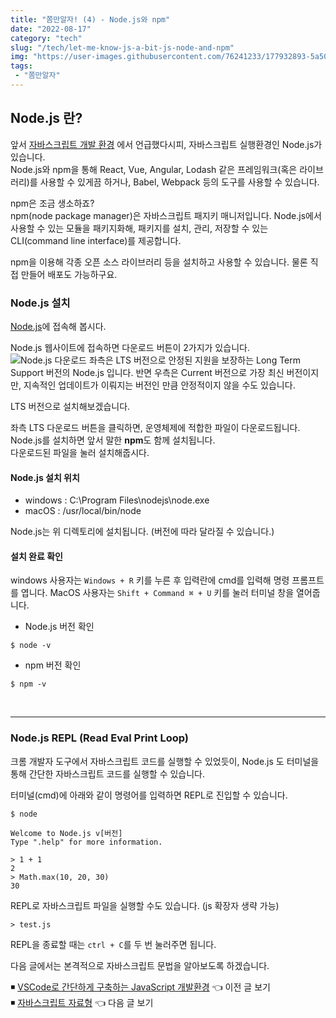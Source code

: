 ```yaml
---
title: "쫌만알자! (4) - Node.js와 npm"
date: "2022-08-17"
category: "tech"
slug: "/tech/let-me-know-js-a-bit-js-node-and-npm"
img: "https://user-images.githubusercontent.com/76241233/177932893-5a504b26-12e4-4ade-b1ce-1951d072ba82.jpg"
tags: 
 - "쫌만알자"
---
```

## Node.js 란?

앞서 <a href="/tech/let-me-know-js-a-bit-setting-devtool/" target="_blank">자바스크립트 개발 환경</a> 에서 언급했다시피, 자바스크립트 실행환경인 Node.js가 있습니다.    
Node.js와 npm을 통해 React, Vue, Angular, Lodash 같은 프레임워크(혹은 라이브러리)를 사용할 수 있게끔 하거나, Babel, Webpack 등의 도구를 사용할 수 있습니다.   

npm은 조금 생소하죠?    
npm(node package manager)은 자바스크립트 패지키 매니저입니다. Node.js에서 사용할 수 있는 모듈을 패키지화해, 패키지를 설치, 관리, 저장할 수 있는 CLI(command line interface)를 제공합니다.   

npm을 이용해 각종 오픈 소스 라이브러리 등을 설치하고 사용할 수 있습니다. 물론 직접 만들어 배포도 가능하구요.

### Node.js 설치

[Node.js](https://nodejs.org/ko/)에 접속해 봅시다.

Node.js 웹사이트에 접속하면 다운로드 버튼이 2가지가 있습니다.    
![Node.js 다운로드](https://user-images.githubusercontent.com/76241233/183798223-3e53dacc-68ae-4428-893e-4d20bcdfcea8.png)
좌측은 LTS 버전으로 안정된 지원을 보장하는 Long Term Support 버전의 Node.js 입니다. 반면 우측은 Current 버전으로 가장 최신 버전이지만, 지속적인 업데이트가 이뤄지는 버전인 만큼 안정적이지 않을 수도 있습니다.   

LTS 버전으로 설치해보겠습니다.   

좌측 LTS 다운로드 버튼을 클릭하면, 운영체제에 적합한 파일이 다운로드됩니다.   
Node.js를 설치하면 앞서 말한 **npm**도 함께 설치됩니다.   
다운로드된 파일을 눌러 설치해줍시다.


#### Node.js 설치 위치

* windows : C:\Program Files\nodejs\node.exe
* macOS : /usr/local/bin/node

Node.js는 위 디렉토리에 설치됩니다. (버전에 따라 달라질 수 있습니다.)

#### 설치 완료 확인

windows 사용자는 `Windows + R` 키를 누른 후 입력란에 cmd를 입력해 명령 프롬프트를 엽니다.
MacOS 사용자는 `Shift + Command ⌘ + U` 키를 눌러  터미널 창을 열어줍니다.

* Node.js 버전 확인

```
$ node -v
```

* npm 버전 확인

```
$ npm -v
```

<br/>
<hr/>

### Node.js REPL (Read Eval Print Loop)

크롬 개발자 도구에서 자바스크립트 코드를 실행할 수 있었듯이, Node.js 도 터미널을 통해 간단한 자바스크립트 코드를 실행할 수 있습니다.   

터미널(cmd)에 아래와 같이 명령어를 입력하면 REPL로 진입할 수 있습니다.

```
$ node

Welcome to Node.js v[버전]
Type ".help" for more information.

> 1 + 1
2
> Math.max(10, 20, 30)
30
```

REPL로 자바스크립트 파일을 실행할 수도 있습니다. (js 확장자 생략 가능)

```
> test.js
```

REPL을 종료할 때는 `ctrl + C`를 두 번 눌러주면 됩니다.

다음 글에서는 본격적으로 자바스크립트 문법을 알아보도록 하겠습니다.

◾ [VSCode로 간단하게 구축하는 JavaScript 개발환경](/tech/let-me-know-js-a-bit-setting-vscode/) 👈 이전 글 보기   
◾ [자바스크립트 자료형](/tech/let-me-know-js-a-bit-js-data-type) 👈 다음 글 보기